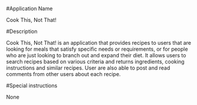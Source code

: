 #Application Name

Cook This, Not That!

#Description

Cook This, Not That! is an application that provides recipes to users that are 
looking for meals that satisfy specific needs or requirements, or for people 
who are just looking to branch out and expand their diet. It allows users to 
search recipes based on various criteria and returns ingredients, cooking 
instructions and similar recipes. User are also able to post and read comments
from other users about each recipe.   

#Special instructions

None